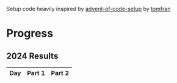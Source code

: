 Setup code heavily inspired by [advent-of-code-setup](https://github.com/tomfran/advent-of-code-setup) by [tomfran](https://github.com/tomfran)

# Progress
<!--- advent_readme_stars table --->
## 2024 Results

| Day | Part 1 | Part 2 |
| :---: | :---: | :---: |
<!--- advent_readme_stars table --->
